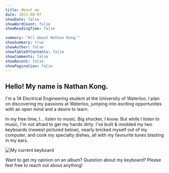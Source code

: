 ```yaml
---
title: About me 
date: 2023-08-07
showDate: false
showWordCount: false
showReadingTime: false

summary: "All about Nathan Kong."
showSummary: true
showAuthor: false
showTableOfContents: false
showComments: false
showRecent: false
showPagination: false
---
```


## Hello! My name is Nathan Kong.

I'm a 1A Electrical Engineering student at the University of Waterloo. I plan on discovering my passions at Waterloo, jumping into exciting opportunites with an open mind and a desire to learn.

In my free time, I... listen to music. Big shocker, I know. But while I listen to music, I'm not afraid to get my hands dirty. I've built & modded my two keyboards (newest pictured below), nearly bricked myself out of my computer, and cook my specialty dishes, all with my favourite tunes blasting in my ears.

![My current keyboard](keyboard.jpg "JRIS65, GMK Bento, Gazzew Bobagum Silent Linear Switches (lubed), TX 1.2mm Stabilizers" )

Want to get my opinion on an album? Question about my keyboard? Please feel free to reach out about anything!